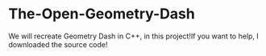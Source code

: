 # The-Open-Geometry-Dash
We will recreate Geometry Dash in C++, in this project!If you want to help, I downloaded the source code!
